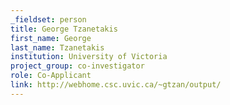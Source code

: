 ```yaml
---
_fieldset: person
title: George Tzanetakis
first_name: George
last_name: Tzanetakis
institution: University of Victoria
project_group: co-investigator
role: Co-Applicant
link: http://webhome.csc.uvic.ca/~gtzan/output/
---
```

